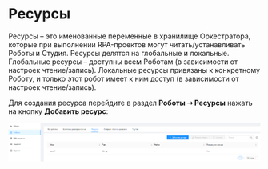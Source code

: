 # Ресурсы

Ресурсы – это именованные переменные в хранилище Оркестратора, которые при выполнении RPA-проектов могут читать/устанавливать Роботы и Студия. Ресурсы делятся на глобальные и локальные. Глобальные ресурсы – доступны всем Роботам (в зависимости от настроек чтение/запись). Локальные ресурсы привязаны к конкретному Роботу, и только этот робот имеет к ним доступ (в зависимости от настроек чтение/запись).

Для создания ресурса перейдите в раздел **Роботы ➝ Ресурсы** нажать на кнопку **Добавить ресурс**:

![](<../../.gitbook/assets/0 (15)>)

